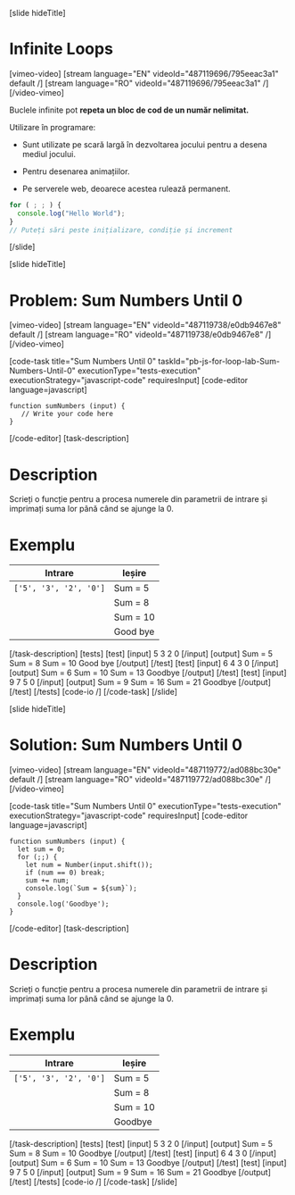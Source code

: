 [slide hideTitle]
# Infinite Loops

[vimeo-video]
[stream language="EN" videoId="487119696/795eeac3a1" default /]
[stream language="RO" videoId="487119696/795eeac3a1"  /]
[/video-vimeo]

Buclele infinite pot **repeta un bloc de cod de un număr nelimitat.**

Utilizare în programare:

* Sunt utilizate pe scară largă în dezvoltarea jocului pentru a desena mediul jocului.

* Pentru desenarea animațiilor.

* Pe serverele web, deoarece acestea rulează permanent.

```js
for ( ; ; ) {
  console.log("Hello World");
}
// Puteți sări peste inițializare, condiție și increment
```
[/slide]


[slide hideTitle]
# Problem: Sum Numbers Until 0

[vimeo-video]
[stream language="EN" videoId="487119738/e0db9467e8" default /]
[stream language="RO" videoId="487119738/e0db9467e8"  /]
[/video-vimeo]

[code-task title="Sum Numbers Until 0" taskId="pb-js-for-loop-lab-Sum-Numbers-Until-0" executionType="tests-execution" executionStrategy="javascript-code" requiresInput]
[code-editor language=javascript]
```
function sumNumbers (input) {
   // Write your code here
}
```
[/code-editor]
[task-description]
# Description

Scrieți o funcție pentru a procesa numerele din parametrii de intrare și imprimați suma lor până când se ajunge la 0.

# Exemplu
| **Intrare** | **Ieșire** |
| --- | --- |
|`['5', '3', '2', '0']`| Sum = 5 |
||Sum = 8 |
||Sum = 10 |
||Good bye |

[/task-description]
[tests]
[test]
[input]
5
3
2
0
[/input]
[output]
Sum \= 5
Sum \= 8
Sum \= 10
Good bye
[/output]
[/test]
[test]
[input]
6
4
3
0
[/input]
[output]
Sum \= 6
Sum \= 10
Sum \= 13
Goodbye
[/output]
[/test]
[test]
[input]
9
7
5
0
[/input]
[output]
Sum \= 9
Sum \= 16
Sum \= 21
Goodbye
[/output]
[/test]
[/tests]
[code-io /]
[/code-task]
[/slide]


[slide hideTitle]
# Solution: Sum Numbers Until 0

[vimeo-video]
[stream language="EN" videoId="487119772/ad088bc30e" default /]
[stream language="RO" videoId="487119772/ad088bc30e"  /]
[/video-vimeo]

[code-task title="Sum Numbers Until 0" executionType="tests-execution" executionStrategy="javascript-code" requiresInput]
[code-editor language=javascript]
```
function sumNumbers (input) {
  let sum = 0;
  for (;;) {
    let num = Number(input.shift());
    if (num == 0) break;
    sum += num;
    console.log(`Sum = ${sum}`);
  }
  console.log('Goodbye');
}

```
[/code-editor]
[task-description]
# Description

Scrieți o funcție pentru a procesa numerele din parametrii de intrare și imprimați suma lor până când se ajunge la 0.

# Exemplu
| **Intrare** | **Ieșire** |
| --- | --- |
|`['5', '3', '2', '0']`| Sum = 5 |
||Sum = 8 |
||Sum = 10 |
||Goodbye |

[/task-description]
[tests]
[test]
[input]
5
3
2
0
[/input]
[output]
Sum \= 5
Sum \= 8
Sum \= 10
Goodbye
[/output]
[/test]
[test]
[input]
6
4
3
0
[/input]
[output]
Sum \= 6
Sum \= 10
Sum \= 13
Goodbye
[/output]
[/test]
[test]
[input]
9
7
5
0
[/input]
[output]
Sum \= 9
Sum \= 16
Sum \= 21
Goodbye
[/output]
[/test]
[/tests]
[code-io /]
[/code-task]
[/slide]
